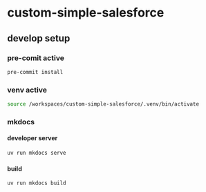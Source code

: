 # custom-simple-salesforce

## develop setup

### pre-comit active

```bash
pre-commit install
```

### venv active

```bash
source /workspaces/custom-simple-salesforce/.venv/bin/activate
```

### mkdocs

#### developer server

```bash
uv run mkdocs serve
```

#### build

```bash
uv run mkdocs build
```